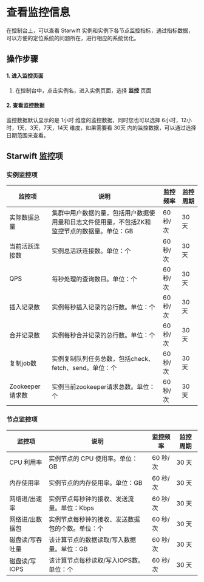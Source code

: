 # 查看监控信息
在控制台上，可以查看 Starwift 实例和实例下各节点监控指标，通过指标数据，可以方便的定位系统的问题所在，进行相应的系统优化。

## 操作步骤
#### 1. 进入监控页面
1. 在控制台中，点击实例名，进入实例页面，选择 **监控** 页面

#### 2. 查看监控数据   
监控数据默认显示的是 1小时 维度的监控数据，同时您也可以选择 6小时，12小时，1天，3天，7天，14天 维度，如果需要看 30天 内的监控数据，可以通过选择日期范围来查看。

## Starwift 监控项
### 实例监控项
|监控项|说明|监控频率|监控周期|
|---|---|---|---|
|实际数据总量|集群中用户数据的量，包括用户数据使用量和日志文件使用量，不包括ZK和监控节点的数据量。单位：GB|60 秒/次|30 天|
|当前活跃连接数|实例总活跃连接数。单位：个|60 秒/次|30 天|
|QPS|每秒处理的查询数目。单位：个|60 秒/次|30 天|
|插入记录数|实例每秒插入记录的总行数。单位：个|60 秒/次|30 天|
|合并记录数|实例每秒合并记录的总行数。单位：个|60 秒/次|30 天|
|复制job数|实例复制队列任务总数，包括check、fetch、send。单位：个|60 秒/次|30 天|
|Zookeeper请求数|实例当前zookeeper请求总数。单位：个|60 秒/次|30 天|

### 节点监控项
|监控项|说明|监控频率|监控周期|
|---|---|---|--|
|CPU 利用率|实例节点的 CPU 使用率。单位：GB|60 秒/次|30 天|
|内存使用率|实例节点的内存使用率。单位：GB|60 秒/次|30 天|
|网络进/出速率|实例节点每秒钟的接收、发送流量。单位：Kbps|60 秒/次|30 天|
|网络进/出数据包|实例节点每秒钟的接收、发送数据包的个数。单位：个|60 秒/次|30 天|
|磁盘读/写吞吐量|该计算节点的数据读取/写入数据量。单位：GB|60 秒/次|30 天|
|磁盘读/写IOPS|该计算节点每秒读取/写入IOPS数。单位：个|60 秒/次|30 天|
